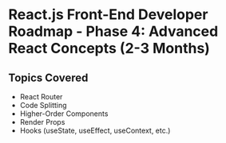
# React.js Front-End Developer Roadmap - Phase 4: Advanced React Concepts (2-3 Months)

## Topics Covered

- React Router
- Code Splitting
- Higher-Order Components
- Render Props
- Hooks (useState, useEffect, useContext, etc.)